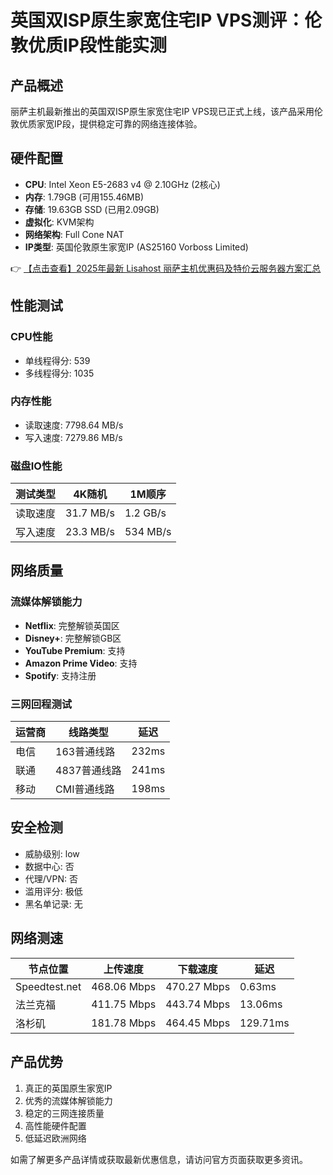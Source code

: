 # 英国双ISP原生家宽住宅IP VPS测评：伦敦优质IP段性能实测

## 产品概述
丽萨主机最新推出的英国双ISP原生家宽住宅IP VPS现已正式上线，该产品采用伦敦优质家宽IP段，提供稳定可靠的网络连接体验。

## 硬件配置
- **CPU**: Intel Xeon E5-2683 v4 @ 2.10GHz (2核心)
- **内存**: 1.79GB (可用155.46MB)
- **存储**: 19.63GB SSD (已用2.09GB)
- **虚拟化**: KVM架构
- **网络架构**: Full Cone NAT
- **IP类型**: 英国伦敦原生家宽IP (AS25160 Vorboss Limited)

👉 [【点击查看】2025年最新 Lisahost 丽萨主机优惠码及特价云服务器方案汇总](https://bit.ly/lisazhuji)

## 性能测试
### CPU性能
- 单线程得分: 539
- 多线程得分: 1035

### 内存性能
- 读取速度: 7798.64 MB/s
- 写入速度: 7279.86 MB/s

### 磁盘IO性能
| 测试类型 | 4K随机 | 1M顺序 |
|---------|-------|-------|
| 读取速度 | 31.7 MB/s | 1.2 GB/s |
| 写入速度 | 23.3 MB/s | 534 MB/s |

## 网络质量
### 流媒体解锁能力
- **Netflix**: 完整解锁英国区
- **Disney+**: 完整解锁GB区
- **YouTube Premium**: 支持
- **Amazon Prime Video**: 支持
- **Spotify**: 支持注册

### 三网回程测试
| 运营商 | 线路类型 | 延迟 |
|-------|---------|-----|
| 电信 | 163普通线路 | 232ms |
| 联通 | 4837普通线路 | 241ms |
| 移动 | CMI普通线路 | 198ms |

## 安全检测
- 威胁级别: low
- 数据中心: 否
- 代理/VPN: 否
- 滥用评分: 极低
- 黑名单记录: 无

## 网络测速
| 节点位置 | 上传速度 | 下载速度 | 延迟 |
|---------|---------|---------|-----|
| Speedtest.net | 468.06 Mbps | 470.27 Mbps | 0.63ms |
| 法兰克福 | 411.75 Mbps | 443.74 Mbps | 13.06ms |
| 洛杉矶 | 181.78 Mbps | 464.45 Mbps | 129.71ms |

## 产品优势
1. 真正的英国原生家宽IP
2. 优秀的流媒体解锁能力
3. 稳定的三网连接质量
4. 高性能硬件配置
5. 低延迟欧洲网络

如需了解更多产品详情或获取最新优惠信息，请访问官方页面获取更多资讯。